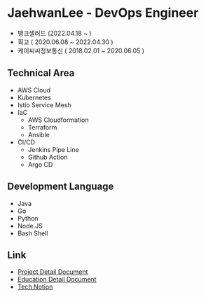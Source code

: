 # JaehwanLee - DevOps Engineer
- 뱅크샐러드 (2022.04.18 ~ )
- 휙고 ( 2020.06.08 ~ 2022.04.30 )
- 케이씨씨정보통신 ( 2018.02.01 ~ 2020.06.05 )

## Technical Area
- AWS Cloud
- Kubernetes
- Istio Service Mesh
- IaC
  - AWS Cloudformation
  - Terraform
  - Ansible
- CI/CD
  - Jenkins Pipe Line
  - Github Action
  - Argo CD

## Development Language
- Java
- Go
- Python
- Node.JS
- Bash Shell


## Link
- [Project Detail Document](https://github.com/JaehwanL/JaehwanL/blob/main/PROJECT.md)
- [Education Detail Document](https://github.com/JaehwanL/JaehwanL/blob/main/EDUCATION.md)
- [Tech Notion](https://jhwan-tech.notion.site/Tech-914c6fbbd37d4484b2037a7f47d90bf0)
